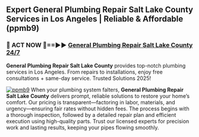 ## Expert General Plumbing Repair Salt Lake County Services in Los Angeles | Reliable & Affordable (ppmb9)  

<h3>🚿 ACT NOW 🌟==►► <a href="https://tinyurl.com/2ne6vx2x" rel="nofollow">General Plumbing Repair Salt Lake County 24/7</a></h3>

**General Plumbing Repair Salt Lake County** provides top-notch plumbing services in Los Angeles. From repairs to installations, enjoy free consultations + same-day service. Trusted Solutions 2025!

[![ppmb9](https://i.imgur.com/4PFF4AK.jpeg)](https://tinyurl.com/2ne6vx2x)
When your plumbing system falters, **General Plumbing Repair Salt Lake County** delivers prompt, reliable solutions to restore your home’s comfort. Our pricing is transparent—factoring in labor, materials, and urgency—ensuring fair rates without hidden fees. The process begins with a thorough inspection, followed by a detailed repair plan and efficient execution using high-quality parts. Trust our licensed experts for precision work and lasting results, keeping your pipes flowing smoothly.